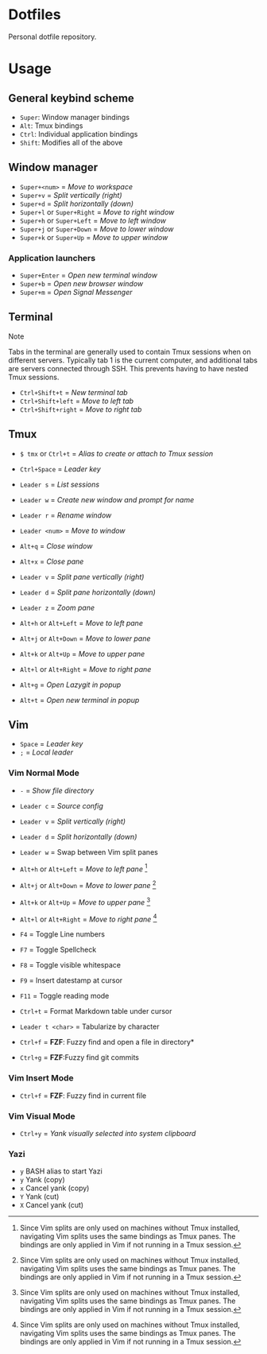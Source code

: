 # Dotfiles

Personal dotfile repository.

# Usage

## General keybind scheme

- `Super`: Window manager bindings
- `Alt`: Tmux bindings
- `Ctrl`: Individual application bindings
- `Shift`: Modifies all of the above

## Window manager

- `Super+<num>` = *Move to workspace <num>*
- `Super+v` = *Split vertically (right)*
- `Super+d` = *Split horizontally (down)*
- `Super+l` or `Super+Right` = *Move to right window*
- `Super+h` or `Super+Left` = *Move to left window*
- `Super+j` or `Super+Down` = *Move to lower window*
- `Super+k` or `Super+Up` = *Move to upper window*

### Application launchers

- `Super+Enter` = *Open new terminal window*
- `Super+b` = *Open new browser window*
- `Super+m` = *Open Signal Messenger*

## Terminal

> [!NOTE]
> Tabs in the terminal are generally used to contain Tmux sessions when on different servers. Typically tab 1 is the current computer, and additional tabs are servers connected through SSH. This prevents having to have nested Tmux sessions.

- `Ctrl+Shift+t` = *New terminal tab*
- `Ctrl+Shift+left` = *Move to left tab*
- `Ctrl+Shift+right` = *Move to right tab*

## Tmux

- `$ tmx` or `Ctrl+t` = *Alias to create or attach to Tmux session*
- `Ctrl+Space` = *Leader key*
- `Leader s` = *List sessions*
- `Leader w` = *Create new window and prompt for name*
- `Leader r` = *Rename window*
- `Leader <num>` = *Move to window <num>*
- `Alt+q` = *Close window*

- `Alt+x` = *Close pane*
- `Leader v` = *Split pane vertically (right)*
- `Leader d` = *Split pane horizontally (down)*
- `Leader z` = *Zoom pane*
- `Alt+h` or `Alt+Left` = *Move to left pane*
- `Alt+j` or `Alt+Down` = *Move to lower pane*
- `Alt+k` or `Alt+Up` = *Move to upper pane*
- `Alt+l` or `Alt+Right` = *Move to right pane*

- `Alt+g` = *Open Lazygit in popup*
- `Alt+t` = *Open new terminal in popup*

## Vim

- `Space` = *Leader key*
- `;` = *Local leader*

### Vim Normal Mode

- `-` = *Show file directory*
- `Leader c` = *Source config*

- `Leader v` = *Split vertically (right)*
- `Leader d` = *Split horizontally (down)*
- `Leader w` = Swap between Vim split panes
- `Alt+h` or `Alt+Left` = *Move to left pane* [^1]
- `Alt+j` or `Alt+Down` = *Move to lower pane* [^1]
- `Alt+k` or `Alt+Up` = *Move to upper pane* [^1]
- `Alt+l` or `Alt+Right` = *Move to right pane* [^1]
 
- `F4` = Toggle Line numbers
- `F7` = Toggle Spellcheck
- `F8` = Toggle visible whitespace
- `F9` = Insert datestamp at cursor
- `F11` = Toggle reading mode

- `Ctrl+t` = Format Markdown table under cursor
- `Leader t <char>` = Tabularize by character

- `Ctrl+f` = **FZF**: Fuzzy find and open a file in directory*
- `Ctrl+g` = **FZF**:Fuzzy find git commits
 
### Vim Insert Mode

- `Ctrl+f` = **FZF**: Fuzzy find in current file

### Vim Visual Mode

- `Ctrl+y` = *Yank visually selected into system clipboard*

### Yazi

- `y` BASH alias to start Yazi
- `y` Yank (copy)
- `x` Cancel yank (copy)
- `Y` Yank (cut)
- `X` Cancel yank (cut)


[^1]: Since Vim splits are only used on machines without Tmux installed, navigating Vim splits uses the same bindings as Tmux panes. The bindings are only applied in Vim if not running in a Tmux session.

 

